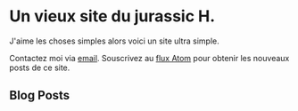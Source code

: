 # Un vieux site du jurassic H.

J'aime les choses simples alors voici un site ultra simple.

Contactez moi via <a href="mailto:eric@jurassi.ch" rel="me">email</a>. 
Souscrivez au [flux Atom](atom.xml) pour obtenir les nouveaux posts de ce site.

## Blog Posts
